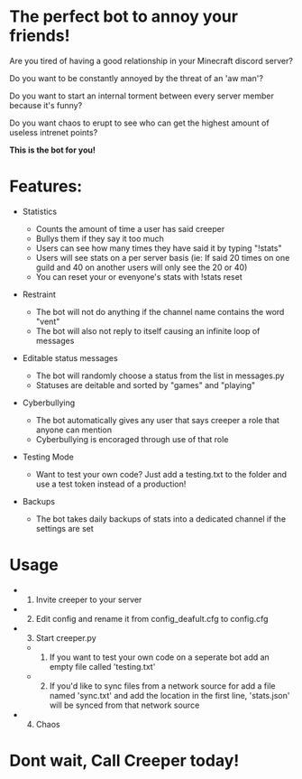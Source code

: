 # The perfect bot to annoy your friends!
Are you tired of having a good relationship in your Minecraft discord server? 

Do you want to be constantly annoyed by the threat of an 'aw man'?  

Do you want to start an internal torment between every server member because it's funny?

Do you want chaos to erupt to see who can get the highest amount of useless intrenet points?

**This is the bot for you!**  
# Features:
- Statistics
    - Counts the amount of time a user has said creeper
    - Bullys them if they say it too much
    - Users can see how many times they have said it by typing "!stats"
    - Users will see stats on a per server basis (ie: If said 20 times on one guild and 40 on another users will only see the 20 or 40) 
    - You can reset your or evenyone's stats with !stats reset

- Restraint
    - The bot will not do anything if the channel name contains the word "vent"
    - The bot will also not reply to itself causing an infinite loop of messages

- Editable status messages
    - The bot will randomly choose a status from the list in messages.py
    - Statuses are deitable and sorted by "games" and "playing"

- Cyberbullying
    - The bot automatically gives any user that says creeper a role that anyone can mention
    - Cyberbullying is encoraged through use of that role

- Testing Mode
    - Want to test your own code? Just add a testing.txt to the folder and use a test token instead of a production!

- Backups
    - The bot takes daily backups of stats into a dedicated channel if the settings are set

# Usage
- 1. Invite creeper to your server
- 2. Edit config and rename it from config_deafult.cfg to config.cfg
- 3. Start creeper.py
    - 1. If you want to test your own code on a seperate bot add an empty file called 'testing.txt'
    - 2. If you'd like to sync files from a network source for add a file named 'sync.txt' and add the location in the first line, 'stats.json' will be synced from that network source
- 4. Chaos

# Dont wait, Call Creeper today!
